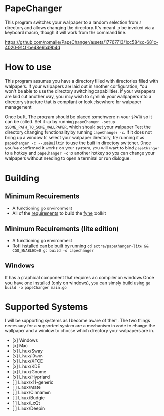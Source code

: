 # PapeChanger

This program switches your wallpaper to a random selection from a directory and allows changing the directory. It's meant to be invoked via a keyboard macro, though it will work from the command line.

<https://github.com/npmaile/PapeChanger/assets/17767713/1cc584cc-681c-4020-914f-be48e6bd9b4d>

# How to use

This program assumes you have a directory filled with directories filled with walpapers.
If your walpapers are laid out in another configuration, You won't be able to use the directory switching capabilities.
If your walpapers are laid out another way, you may wish to symlink your wallpapers into a directory structure that is compliant or look elsewhere for walpaper management

Once built, The program should be placed somehwere in your `$PATH` so it can be called.
Set it up by running `papeChanger -setup $SOME_PATH_TO_SOME_WALLPAPER`, which should set your walpaper
Test the directory changing functionality by running `papeChanger -c`. If it does not bring up a window to select your walpaper directory, try running it as `papechanger -c --useBuiltin` to use the built in directory switcher.
Once you've confirmed it works on your system, you will want to bind `papeChanger` to a hotkey and `papeChanger -c` to another hotkey so you can change your walpapers without needing to open a terminal or run dialogue.

# Building

## Minimum Requirements

- A functioning go environment
- All of the [requirements](https://developer.fyne.io/started/) to build the [fyne](https://fyne.io/) toolkit

## Minimum Requirements (lite edition)
- A functioning go environment
- Rofi installed
can be built by running `cd extra/papeChanger-lite && CGO_ENABLED=0 go build -o papechanger`

## Windows

It has a graphical component that requires a c compiler on windows
Once you have one installed (only on windows), you can simply build using `go build -o papeChanger main.go`

# Supported Systems

I will be supporting systems as I become aware of them. The two things necessary for a supported system are a mechanism in code to change the wallpaper and a window to choose which directory your walpapers are in.

- \[x\] Windows
- \[x\] Mac
- \[x\] Linux/Sway
- \[x\] Linux/i3wm
- \[x\] Linux/XFCE
- \[x\] Linux/KDE
- \[x\] Linux/Gnome
- \[x\] Linux/Hyprland
- \[ \] Linux/x11-generic
- \[ \] Linux/Mate
- \[ \] Linux/Cinnamon
- \[ \] Linux/Budgie
- \[ \] Linux/LxQt
- \[ \] Linux/Deepin

